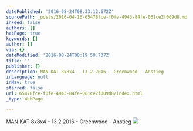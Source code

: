 ```yaml
---
datePublished: '2016-08-24T08:33:12.672Z'
sourcePath: _posts/2016-04-16-65478fce-f0fe-4943-84fe-061ce2f009d8.md
inFeed: false
authors: []
hasPage: true
keywords: []
author: []
via: {}
dateModified: '2016-08-24T08:19:50.737Z'
title: ''
publisher: {}
description: MAN KAT 8x8x4 - 13.2.2016 - Greenwood - Anstieg
inLanguage: null
inNav: true
starred: false
url: 65478fce-f0fe-4943-84fe-061ce2f009d8/index.html
_type: WebPage

---
```

MAN KAT 8x8x4 - 13.2.2016 - Greenwood - Anstieg
![](https://s3-us-west-2.amazonaws.com/the-grid-img/p/389f42dfa65011302dae789d8265f3c8e90643b6.jpg)